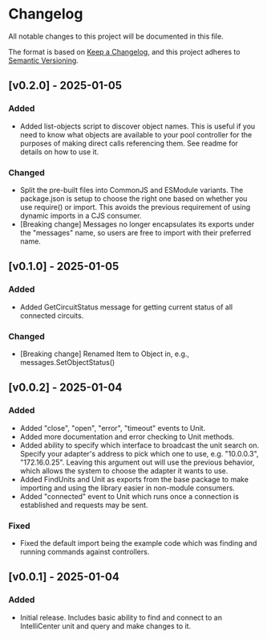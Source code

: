 # Changelog

All notable changes to this project will be documented in this file.

The format is based on [Keep a Changelog](https://keepachangelog.com/en/1.1.0/),
and this project adheres to [Semantic Versioning](https://semver.org/spec/v2.0.0.html).

## [v0.2.0] - 2025-01-05

### Added

- Added list-objects script to discover object names. This is useful if you need to know what objects are available to your pool controller for the purposes of making direct calls referencing them. See readme for details on how to use it.

### Changed

- Split the pre-built files into CommonJS and ESModule variants. The package.json is setup to choose the right one based on whether you use require() or import. This avoids the previous requirement of using dynamic imports in a CJS consumer.
- [Breaking change] Messages no longer encapsulates its exports under the "messages" name, so users are free to import with their preferred name.

## [v0.1.0] - 2025-01-05

### Added

- Added GetCircuitStatus message for getting current status of all connected circuits.

### Changed

- [Breaking change] Renamed Item to Object in, e.g., messages.SetObjectStatus()

## [v0.0.2] - 2025-01-04

### Added

- Added "close", "open", "error", "timeout" events to Unit.
- Added more documentation and error checking to Unit methods.
- Added ability to specify which interface to broadcast the unit search on. Specify your adapter's address to pick which one to use, e.g. "10.0.0.3", "172.16.0.25". Leaving this argument out will use the previous behavior, which allows the system to choose the adapter it wants to use.
- Added FindUnits and Unit as exports from the base package to make importing and using the library easier in non-module consumers.
- Added "connected" event to Unit which runs once a connection is established and requests may be sent.

### Fixed

- Fixed the default import being the example code which was finding and running commands against controllers.

## [v0.0.1] - 2025-01-04

### Added

- Initial release. Includes basic ability to find and connect to an IntelliCenter unit and query and make changes to it.
